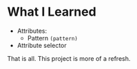 # What I Learned
- Attributes:
	- Pattern `(pattern)`
- Attribute selector

That is all. This project is more of a refresh.